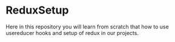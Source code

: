 # ReduxSetup
Here in this repository you will learn from scratch that how to use usereducer hooks and setup of redux in our projects.

